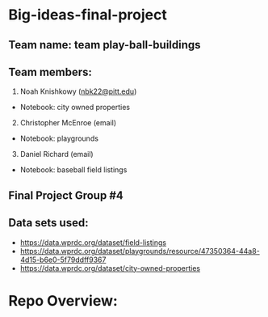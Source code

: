 # Big-ideas-final-project

## Team name: team play-ball-buildings

## Team members:
1. Noah Knishkowy (nbk22@pitt.edu)
* Notebook: city owned properties
2. Christopher McEnroe (email)
* Notebook: playgrounds
3. Daniel Richard (email)
* Notebook: baseball field listings

## Final Project Group #4

## Data sets used:
* https://data.wprdc.org/dataset/field-listings
* https://data.wprdc.org/dataset/playgrounds/resource/47350364-44a8-4d15-b6e0-5f79ddff9367
* https://data.wprdc.org/dataset/city-owned-properties


# Repo Overview:
